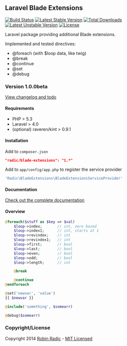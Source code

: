 ## Laravel Blade Extensions
[![Build Status](https://travis-ci.org/RobinRadic/blade-extensions.svg?branch=master)](https://travis-ci.org/RobinRadic/blade-extensions)
[![Latest Stable Version](https://poser.pugx.org/radic/blade-extensions/v/stable.svg)](https://packagist.org/packages/radic/blade-extensions)
[![Total Downloads](https://poser.pugx.org/radic/blade-extensions/downloads.svg)](https://packagist.org/packages/radic/blade-extensions)
[![Latest Unstable Version](https://poser.pugx.org/radic/blade-extensions/v/unstable.svg)](https://packagist.org/packages/radic/blade-extensions)
[![License](https://poser.pugx.org/radic/blade-extensions/license.svg)](https://packagist.org/packages/radic/blade-extensions)

Laravel package providing additional Blade extensions.

Implemented and tested directives:
- @foreach (with $loop data, like twig)
- @break
- @continue
- @set
- @debug


### Version 1.0.0beta
[View changelog and todo](https://github.com/RobinRadic/laravel-bukkit-console/blob/master/changelog.md)


#### Requirements
- PHP > 5.3 
- Laravel > 4.0
- (optional) raveren/kint > 0.9.1


#### Installation
Add to `composer.json`
```JSON
"radic/blade-extensions": "1.*"
```

Add to `app/config/app.php` to register the service provider
```php
'Radic\BladeExtensions\BladeExtensionsServiceProvider'
```

#### Documentation
[Check out the complete documentation](https://github.com/RobinRadic/blade-extensions/wiki)

#### Overview
```php
@foreach($stuff as $key => $val)
    $loop->index;       // int, zero based
    $loop->index1;      // int, starts at 1
    $loop->revindex;    // int
    $loop->revindex1;   // int
    $loop->first;       // bool
    $loop->last;        // bool
    $loop->even;        // bool
    $loop->odd;         // bool
    $loop->length;      // int

    @break

    @continue
@endforeach

@set('newvar', 'value')
{{ $newvar }}

@include('something', $somearr)

@debug($somearr)
```


### Copyright/License
Copyright 2014 [Robin Radic](https://github.com/RobinRadic) - [MIT Licensed](http://radic.mit-license.org)